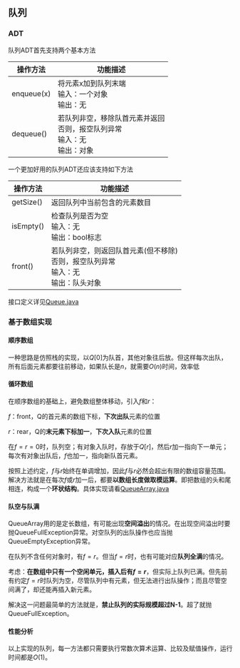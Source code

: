 ## 队列

### ADT

队列ADT首先支持两个基本方法

| 操作方法   | 功能描述                                                     |
| ---------- | ------------------------------------------------------------ |
| enqueue(x) | 将元素x加到队列末端<br>输入：一个对象<br>输出：无            |
| dequeue()  | 若队列非空，移除队首元素并返回<br>否则，报空队列异常<br>输入：无<br>输出：对象 |

一个更加好用的队列ADT还应该支持如下方法

| 操作方法  | 功能描述                                                     |
| --------- | ------------------------------------------------------------ |
| getSize() | 返回队列中当前包含的元素数目                                 |
| isEmpty() | 检查队列是否为空<br>输入：无<br>输出：bool标志               |
| front()   | 若队列非空，则返回队首元素(但不移除)<br>否则，报空队列异常<br>输入：无<br>输出：队头对象 |

接口定义详见[Queue.java](../../java/dsa/queue/Queue.java)

### 基于数组实现

#### 顺序数组

一种思路是仿照栈的实现，以$Q[0]$为队首，其他对象往后放。但这样每次出队，所有后面元素都要往前移动，如果队长是$n$，就需要$O(n)$时间，效率低

#### 循环数组

在顺序数组的基础上，避免数组整体移动，引入$f$和$r$：

$f$：front，Q的首元素的数组下标，**下次出队**元素的位置

$r$：rear，Q的**末元素下标加一**，**下次入队**元素的位置

在$f=r=0$时，队列空；有对象入队时，存放于$Q[r]$，然后$r$加一指向下一单元；每次有对象出队后，$f$也加一，指向新队首元素。

按照上述约定，$f$与$r$始终在单调增加，因此$f$与$r$必然会超出有限的数组容量范围。解决方法就是在每次$f$或$r$加一后，都要**以数组长度做取模运算**。即把数组的头和尾相连，构成一个**环状结构**。具体实现请看[QueueArray.java](../../java/dsa/queue/array/QueueArray.java)

#### 队空与队满

QueueArray用的是定长数组，有可能出现**空间溢出**的情况。在出现空间溢出时要抛QueueFullException异常。对空队列的出队操作也应当抛QueueEmptyException异常。

在队列不含任何对象时，有$f=r$。但当$f=r$时，也有可能对应**队列全满**的情况。

考虑：**在数组中只有一个空闲单元，插入后有$f=r$**，但实际上队列已满。但先前有约定$f=r$时队列为空，尽管队列中有元素，但无法进行出队操作；而且尽管空间满了，却还能再插入新元素。

解决这一问题最简单的方法就是，**禁止队列的实际规模超过N-1**。超了就抛QueueFullException。

#### 性能分析

以上实现的队列，每一方法都只需要执行常数次算术运算、比较及赋值操作，运行时间都是$O(1)$。